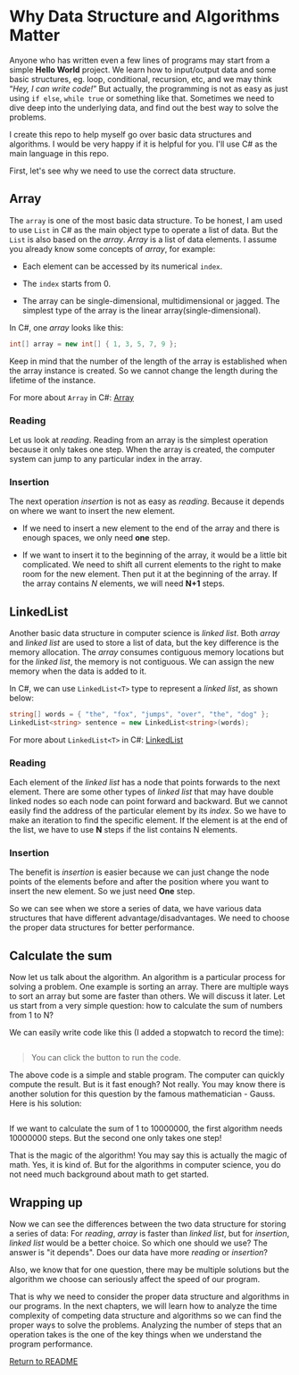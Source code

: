# Why Data Structure and Algorithms Matter

Anyone who has written even a few lines of programs may start from a simple **Hello World** project. We learn how to input/output data and some basic structures, eg. loop, conditional, recursion, etc, and we may think “*Hey, I can write code!*” But actually, the programming is not as easy as just using `if else`, `while true` or something like that. Sometimes we need to dive deep into the underlying data, and find out the best way to solve the problems.

I create this repo to help myself go over basic data structures and algorithms. I would be very happy if it is helpful for you. I'll use C# as the main language in this repo.

First, let's see why we need to use the correct data structure.

## Array

The `array` is one of the most basic data structure. To be honest, I am used to use `List` in C# as the main object type to operate a list of data. But the `List` is also based on the *array*. *Array* is a list of data elements. I assume you already know some concepts of *array*, for example:

* Each element can be accessed by its numerical `index`.

* The `index` starts from 0.

* The array can be single-dimensional, multidimensional or jagged. The simplest type of the array is the linear array(single-dimensional).

In C#, one *array* looks like this:

```csharp
int[] array = new int[] { 1, 3, 5, 7, 9 };
```

Keep in mind that the number of the length of the array is established when the array instance is created. So we cannot change the length during the lifetime of the instance.

For more about `Array` in C#: [Array](https://docs.microsoft.com/en-us/dotnet/api/system.array?view=netcore-3.1)

### Reading

Let us look at *reading*. Reading from an array is the simplest operation because it only takes one step. When the array is created, the computer system can jump to any particular index in the array.

### Insertion

The next operation *insertion* is not as easy as *reading*. Because it depends on where we want to insert the new element.

* If we need to insert a new element to the end of the array and there is enough spaces, we only need **one** step.

* If we want to insert it to the beginning of the array, it would be a little bit complicated. We need to shift all current elements to the right to make room for the new element. Then put it at the beginning of the array. If the array contains *N* elements, we will need **N+1** steps.

## LinkedList

Another basic data structure in computer science is *linked list*. Both *array* and *linked list* are used to store a list of data, but the key difference is the memory allocation. The *array* consumes contiguous memory locations but for the *linked list*, the memory is not contiguous. We can assign the new memory when the data is added to it.

In C#, we can use `LinkedList<T>` type to represent a *linked list*, as shown below:

```csharp
string[] words = { "the", "fox", "jumps", "over", "the", "dog" };
LinkedList<string> sentence = new LinkedList<string>(words);
```

For more about `LinkedList<T>` in C#: [LinkedList](https://docs.microsoft.com/en-us/dotnet/api/system.collections.generic.linkedlist-1?view=netcore-3.1)

### Reading

Each element of the *linked list* has a node that points forwards to the next element. There are some other types of *linked list* that may have double linked nodes so each node can point forward and backward. But we cannot easily find the address of the particular element by its *index*. So we have to make an iteration to find the specific element. If the element is at the end of the list, we have to use **N** steps if the list contains N elements.

### Insertion

The benefit is *insertion* is easier because we can just change the node points of the elements before and after the position where you want to insert the new element. So we just need **One** step.

So we can see when we store a series of data, we have various data structures that have different advantage/disadvantages. We need to choose the proper data structures for better performance.

## Calculate the sum

Now let us talk about the algorithm. An algorithm is a particular process for solving a problem. One example is  sorting an array. There are multiple ways to sort an array but some are faster than others. We will discuss it later. Let us start from a very simple question: how to calculate the sum of numbers from 1 to N?

We can easily write code like this (I added a stopwatch to record the time):

``` cs --region calculate-sum-naive --source-file ../../src/FunCoding.LearnCSharpAlgorithms/Warmup/CalculateSum.cs --project ../../src/FunCoding.LearnCSharpAlgorithms/FunCoding.LearnCSharpAlgorithms.csproj
```

> You can click the button to run the code.

The above code is a simple and stable program. The computer can quickly compute the result. But is it fast enough? Not really. You may know there is another solution for this question by the famous mathematician - Gauss. Here is his solution:

``` cs --region calculate-sum-by-gauss --source-file ../../src/FunCoding.LearnCSharpAlgorithms/Warmup/CalculateSum.cs --project ../../src/FunCoding.LearnCSharpAlgorithms/FunCoding.LearnCSharpAlgorithms.csproj
```

If we want to calculate the sum of 1 to 10000000, the first algorithm needs 10000000 steps. But the second one only takes one step!

That is the magic of the algorithm! You may say this is actually the magic of math. Yes, it is kind of. But for the algorithms in computer science, you do not need much background about math to get started. 

## Wrapping up

Now we can see the differences between the two data structure for storing a series of data: For *reading*, *array* is faster than *linked list*, but for *insertion*, *linked list* would be a better choice. So which one should we use? The answer is "it depends". Does our data have more *reading* or *insertion*?

Also, we know that for one question, there may be multiple solutions but the algorithm we choose can seriously affect the speed of our program.

That is why we need to consider the proper data structure and algorithms in our programs. In the next chapters, we will learn how to analyze the time complexity of competing data structure and algorithms so we can find the proper ways to solve the problems. Analyzing the number of steps that an operation takes is the one of the key things when we understand the program performance.


[Return to README](../../README.md)